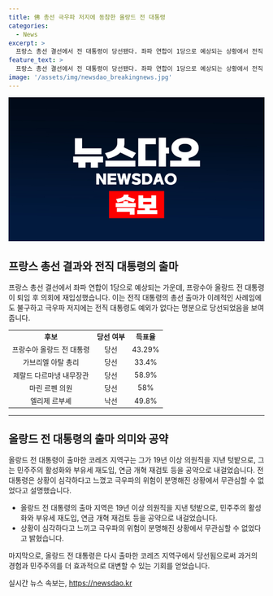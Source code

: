 ```yaml
---
title: 佛 총선 극우파 저지에 동참한 올랑드 전 대통령
categories:
  - News
excerpt: >
  프랑스 총선 결선에서 전 대통령이 당선됐다. 좌파 연합이 1당으로 예상되는 상황에서 전직 대통령의 재입성은 이례적이다. 그는 극우파의 위험에 대처하기 위해 출마했다고 설명하며, 지역구에서 43.29%의 득표율로 당선됐다. 이와 함께 내무장관과 내각총리 역시 재선에 성공했으며, 극우파 후보들의 결과도 주목받고 있다.
feature_text: >
  프랑스 총선 결선에서 전 대통령이 당선됐다. 좌파 연합이 1당으로 예상되는 상황에서 전직 대통령의 재입성은 이례적이다. 그는 극우파의 위험에 대처하기 위해 출마했다고 설명하며, 지역구에서 43.29%의 득표율로 당선됐다. 이와 함께 내무장관과 내각총리 역시 재선에 성공했으며, 극우파 후보들의 결과도 주목받고 있다.
image: '/assets/img/newsdao_breakingnews.jpg'
---
```


<p><img src="/assets/img/newsdao_breakingnews.jpg" alt="flaretime 속보" /></p>

<h2 data-ke-size="size26">프랑스 총선 결과와 전직 대통령의 출마</h2>

<p data-ke-size="size16">프랑스 총선 결선에서 좌파 연합이 1당으로 예상되는 가운데, 프랑수아 올랑드 전 대통령이 퇴임 후 의회에 재입성했습니다. 이는 전직 대통령의 총선 출마가 이례적인 사례임에도 불구하고 극우파 저지에는 전직 대통령도 예외가 없다는 명분으로 당선되었음을 보여줍니다.</p>

<table>
  <tr>
    <td style="text-align: center; height: 17px;"><b>후보</b></td>
    <td style="text-align: center; height: 17px;"><b>당선 여부</b></td>
    <td style="text-align: center; height: 17px;"><b>득표율</b></td>
  </tr>
  <tr>
    <td style="text-align: center; height: 17px;">프랑수아 올랑드 전 대통령</td>
    <td style="text-align: center; height: 17px;">당선</td>
    <td style="text-align: center; height: 17px;">43.29%</td>
  </tr>
  <tr>
    <td style="text-align: center; height: 17px;">가브리엘 아탈 총리</td>
    <td style="text-align: center; height: 17px;">당선</td>
    <td style="text-align: center; height: 17px;">33.4%</td>
  </tr>
  <tr>
    <td style="text-align: center; height: 17px;">제랄드 다르마냉 내무장관</td>
    <td style="text-align: center; height: 17px;">당선</td>
    <td style="text-align: center; height: 17px;">58.9%</td>
  </tr>
  <tr>
    <td style="text-align: center; height: 17px;">마린 르펜 의원</td>
    <td style="text-align: center; height: 17px;">당선</td>
    <td style="text-align: center; height: 17px;">58%</td>
  </tr>
  <tr>
    <td style="text-align: center; height: 17px;">엘리제 르부셰</td>
    <td style="text-align: center; height: 17px;">낙선</td>
    <td style="text-align: center; height: 17px;">49.8%</td>
  </tr>
</table>

<hr>

<h2 data-ke-size="size26">올랑드 전 대통령의 출마 의미와 공약</h2>

<p data-ke-size="size16">올랑드 전 대통령이 출마한 코레즈 지역구는 그가 19년 이상 의원직을 지낸 텃밭으로, 그는 민주주의 활성화와 부유세 재도입, 연금 개혁 재검토 등을 공약으로 내걸었습니다. 전 대통령은 상황이 심각하다고 느꼈고 극우파의 위험이 분명해진 상황에서 무관심할 수 없었다고 설명했습니다.</p>

<ul>
  <li>올랑드 전 대통령의 출마 지역은 19년 이상 의원직을 지낸 텃밭으로, 민주주의 활성화와 부유세 재도입, 연금 개혁 재검토 등을 공약으로 내걸었습니다.</li>
  <li>상황이 심각하다고 느끼고 극우파의 위험이 분명해진 상황에서 무관심할 수 없었다고 밝혔습니다.</li>
</ul>

<p data-ke-size="size16">마지막으로, 올랑드 전 대통령은 다시 출마한 코레즈 지역구에서 당선됨으로써 과거의 경험과 민주주의를 더 효과적으로 대변할 수 있는 기회를 얻었습니다.</p>
실시간 뉴스 속보는, <a href="https://newsdao.kr" rel="dofollow">https://newsdao.kr</a>


